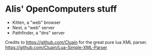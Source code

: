 # Alis' OpenComputers stuff
- Kitten, a "web" browser 
- Nest, a "web" server
- Pathfinder, a "dns" server

Credits to https://github.com/Cluain for the great pure lua XML parser.
https://github.com/Cluain/Lua-Simple-XML-Parser
